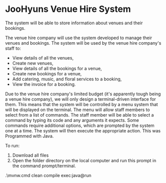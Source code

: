 # JooHyuns Venue Hire System

The system will be able to store information about venues and their bookings. 

The venue hire company will use the system developed to manage their venues and bookings. The system will be used by the venue hire company's staff to:

- View details of all the venues,
- Create new venues,
- View details of all the bookings for a venue,
- Create new bookings for a venue,
- Add catering, music, and floral services to a booking,
- View the invoice for a booking.

Due to the venue hire company's limited budget (it's apparently tough being a venue hire company), we will only design a terminal-driven interface for them. This means that the system will be controlled by a menu system that will be displayed on the terminal. The menu will allow staff members to select from a list of commands. The staff member will be able to select a command by typing its code and any arguments it expects. Some commands require additional options, which are prompted by the system one at a time. The system will then execute the appropriate action. This was Programmed with Java.

To run:
1. Download all files
2. Open the folder directory on the local computer and run this prompt in the command prompt/terminal.

.\mvnw.cmd clean compile exec:java@run
